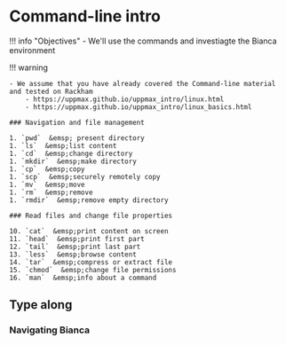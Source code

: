 # Command-line intro

!!! info "Objectives"
    - We'll use the commands and investiagte the Bianca environment

!!! warning

    - We assume that you have already covered the Command-line material and tested on Rackham
        - https://uppmax.github.io/uppmax_intro/linux.html
        - https://uppmax.github.io/uppmax_intro/linux_basics.html
        
    ### Navigation and file management

    1. `pwd`  &emsp; present directory
    1. `ls`  &emsp;list content
    1. `cd`  &emsp;change directory
    1. `mkdir`  &emsp;make directory
    1. `cp`  &emsp;copy
    1. `scp`  &emsp;securely remotely copy
    1. `mv`  &emsp;move
    1. `rm`  &emsp;remove
    1. `rmdir`  &emsp;remove empty directory

    ### Read files and change file properties

    10. `cat`  &emsp;print content on screen
    11. `head`  &emsp;print first part
    12. `tail`  &emsp;print last part
    13. `less`  &emsp;browse content
    14. `tar`  &emsp;compress or extract file
    15. `chmod`  &emsp;change file permissions
    16. `man`  &emsp;info about a command

## Type along

### Navigating Bianca


